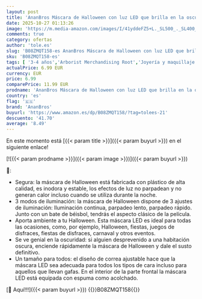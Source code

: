 ```yaml
---
layout: post
title: 'AnanBros Máscara de Halloween con luz LED que brilla en la oscuridad  3 modos de iluminación para juegos de disfraces  cosplay y fiestas'
date: 2025-10-27 01:13:26
image: 'https://m.media-amazon.com/images/I/41yddeFZ5+L._SL500_._SL400_.jpg'
comments: true
category: ofertas
author: 'tole.es'
slug: 'B08ZMQT158-es AnanBros Máscara de Halloween con luz LED que brilla en la...'
sku: 'B08ZMQT158-es'
tags: [ '3-4 años','Arborist Merchandising Root','Joyería y maquillaje para niños','Juegos de imitación','Juguetes','Juguetes y juegos','Máscaras para adultos','Self Service','Special Features Stores','ananbros','b6d17eda-2c26-45ed-a098-453a9f96e839_0','b6d17eda-2c26-45ed-a098-453a9f96e839_1801','halloween','🇪🇸', ]
actualPrice: 6.99 EUR
currency: EUR
price: 6.99
comparePrice: 11.99 EUR
prodname: 'AnanBros Máscara de Halloween con luz LED que brilla en la oscuridad  3 modos de iluminación para juegos de disfraces  cosplay y fiestas'
country: 'es'
flag: '🇪🇸'
brand: 'AnanBros'
buyurl: 'https://www.amazon.es/dp/B08ZMQT158/?tag=tolees-21'
descuento: '41.70'
average: '8.49'
---
```


En este momento está [{{< param title >}}]({{< param buyurl >}}) en el siguiente enlace!

[![{{< param prodname >}}]({{< param image >}})]({{< param buyurl >}})

🔎:

- Segura: la máscara de Halloween está fabricada con plástico de alta calidad, es inodora y estable, los efectos de luz no parpadean y no generan calor incluso cuando se utiliza durante la noche.
- 3 modos de iluminación: la máscara de Halloween dispone de 3 ajustes de iluminación: Iluminación continua, parpadeo lento, parpadeo rápido. Junto con un bate de béisbol, tendrás el aspecto clásico de la película.
- Aporta ambiente a tu Halloween. Esta máscara LED es ideal para todas las ocasiones, como, por ejemplo, Halloween, fiestas, juegos de disfraces, fiestas de disfraces, carnaval y otros eventos.
- Se ve genial en la oscuridad: si alguien desprevenido a una habitación oscura, enciende rápidamente la máscara de Halloween y dale el susto definitivo.
- Un tamaño para todos: el diseño de correa ajustable hace que la máscara LED sea adecuada para todos los tipos de cara incluso para aquellos que llevan gafas. En el interior de la parte frontal la máscara LED está equipada con espuma como acolchado.

[🛒 Aquí!!!]({{< param buyurl >}})
{{<world>}}B08ZMQT158{{</world>}}
